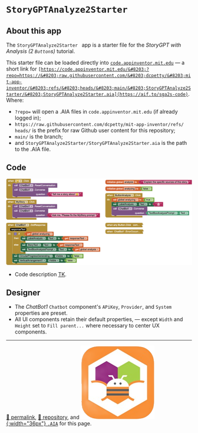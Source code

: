 # `StoryGPTAnalyze2Starter`

## About this app

The `StoryGPTAnalyze2Starter ` app is a starter file for the *StoryGPT with Analysis (2 `Button`s)* tutorial.

This starter file can be loaded directly into [`code.appinventor.mit.edu`](https://aif.to/sga2s-code) &mdash; a short link for <code>[https://code.appinventor.mit.edu/&#8203;?repo=https://&#8203;raw.githubusercontent.com/&#8203;dcpetty/&#8203;mit-app-inventor/&#8203;refs/&#8203;heads/&#8203;main/&#8203;StoryGPTAnalyze2Starter/&#8203;StoryGPTAnalyze2Starter.aia](https://aif.to/sga2s-code)</code>. Where:

- `?repo=` will open a .AIA files in `code.appinventor.mit.edu` (if already logged in);
- <code>https://&#8203;raw.githubusercontent.com/&#8203;dcpetty/&#8203;mit-app-inventor/&#8203;refs/&#8203;heads/</code> is the prefix for raw Github user content for this repository;
- `main/` is the branch;
- and <code>StoryGPTAnalyze2Starter/&#8203;StoryGPTAnalyze2Starter.aia</code> is the path to the .AIA file.

## Code

[![StoryGPTAnalyze2Starter blocks](./StoryGPTAnalyze2Starter.png)](https://github.com/dcpetty/mit-app-inventor/blob/master/StoryGPTAnalyze2Starter/StoryGPTAnalyze2Starter.png)

- Code description [TK](https://en.wikipedia.org/wiki/To_come_(publishing)).

## Designer

- The *ChatBot1* `Chatbot` component's `APiKey`, `Provider`, and `System` properties are preset.
- All UI components retain their default properties, &mdash; except `Width` and `Height` set to `Fill parent...` where necessary to center UX components.

<hr>

[&#128279; permalink](https://dcpetty.github.io/mit-app-inventor/StoryGPTAnalyze2Starter/), [&#128297; repository](https://github.com/dcpetty/mit-app-inventor/tree/master/StoryGPTAnalyze2Starter), and [![MIT AI2 logo](../mit-app-inventor-2-logo-200x200.png){:width="36px"} `.AIA`](https://dcpetty.github.io/mit-app-inventor/StoryGPTAnalyze2Starter/StoryGPTAnalyze2Starter.aia) for this page.
